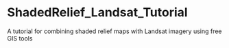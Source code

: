 # ShadedRelief_Landsat_Tutorial
A tutorial for combining shaded relief maps with Landsat imagery using free GIS tools
